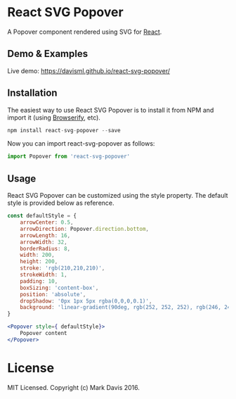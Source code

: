 React SVG Popover
=================

A Popover component rendered using SVG for [React](http://facebook.github.io/react/index.html).

## Demo & Examples

Live demo: https://davisml.github.io/react-svg-popover/

## Installation

The easiest way to use React SVG Popover is to install it from NPM and import it (using [Browserify](http://browserify.org), etc).

```javascript
npm install react-svg-popover --save
```

Now you can import react-svg-popover as follows:

```js
import Popover from 'react-svg-popover'
```

## Usage

React SVG Popover can be customized using the style property. The default style is provided below as reference.

```jsx
const defaultStyle = {
    arrowCenter: 0.5,
    arrowDirection: Popover.direction.bottom,
    arrowLength: 16,
    arrowWidth: 32,
    borderRadius: 8,
    width: 200,
    height: 200,
    stroke: 'rgb(210,210,210)',
    strokeWidth: 1,
    padding: 10,
    boxSizing: 'content-box',
    position: 'absolute',
    dropShadow: '0px 1px 5px rgba(0,0,0,0.1)',
    background: 'linear-gradient(90deg, rgb(252, 252, 252), rgb(246, 246, 246))'
}

<Popover style={ defaultStyle}>
    Popover content
</Popover>
```

# License

MIT Licensed. Copyright (c) Mark Davis 2016.